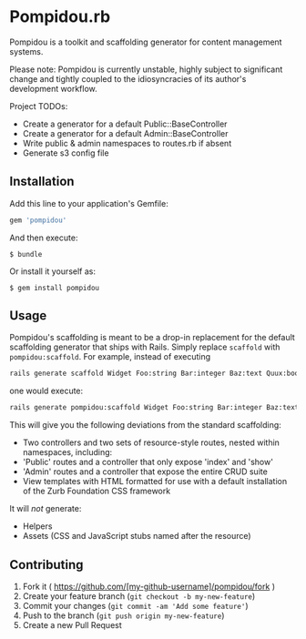 # Pompidou.rb

Pompidou is a toolkit and scaffolding generator for content management systems.

Please note: Pompidou is currently unstable, highly subject to significant change and tightly coupled to the idiosyncracies of its author's development workflow.

Project TODOs:

* Create a generator for a default Public::BaseController
* Create a generator for a default Admin::BaseController
* Write public & admin namespaces to routes.rb if absent
* Generate s3 config file

## Installation

Add this line to your application's Gemfile:

```ruby
gem 'pompidou'
```

And then execute:

    $ bundle

Or install it yourself as:

    $ gem install pompidou

## Usage

Pompidou's scaffolding is meant to be a drop-in replacement for the default scaffolding generator that ships with Rails. Simply replace `scaffold` with `pompidou:scaffold`. For example, instead of executing

``` bash
rails generate scaffold Widget Foo:string Bar:integer Baz:text Quux:boolean
```

one would execute:

``` bash
rails generate pompidou:scaffold Widget Foo:string Bar:integer Baz:text Quux:boolean
```

This will give you the following deviations from the standard scaffolding:

* Two controllers and two sets of resource-style routes, nested within namespaces, including:
* 'Public' routes and a controller that only expose 'index' and 'show'
* 'Admin' routes and a controller that expose the entire CRUD suite 
* View templates with HTML formatted for use with a default installation of the Zurb Foundation CSS framework

It will *not* generate:

* Helpers
* Assets (CSS and JavaScript stubs named after the resource)


## Contributing

1. Fork it ( https://github.com/[my-github-username]/pompidou/fork )
2. Create your feature branch (`git checkout -b my-new-feature`)
3. Commit your changes (`git commit -am 'Add some feature'`)
4. Push to the branch (`git push origin my-new-feature`)
5. Create a new Pull Request
